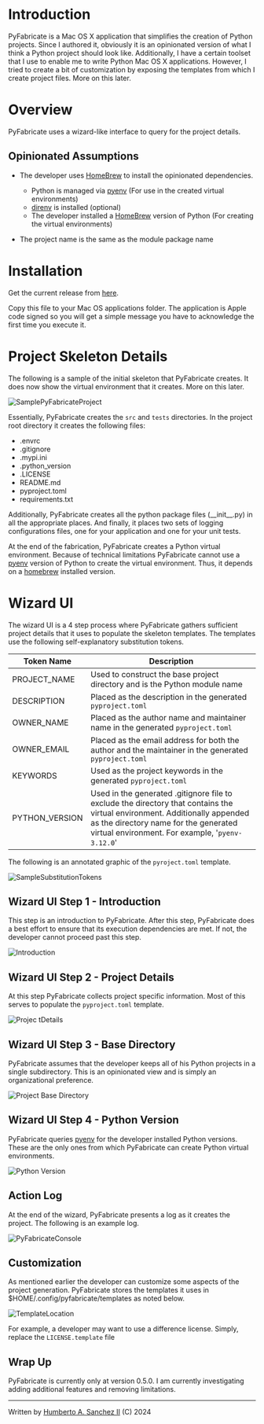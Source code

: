 

# Introduction

PyFabricate is a Mac OS X application that simplifies the creation of Python projects.  Since I authored it, obviously it is an opinionated 
version of what I think a Python project should look like.  Additionally, I have a certain toolset that I use to enable me to write Python 
Mac OS X applications.  However, I tried to create a bit of customization by exposing the templates from which I create project files.  More on this later.

# Overview

PyFabricate uses a wizard-like interface to query for the project details.

## Opinionated Assumptions

- The developer uses [HomeBrew](https://brew.sh) to install the opinionated dependencies.
    - Python is managed via [pyenv](https://github.com/pyenv/pyenv) (For use in the created virtual environments)
    - [direnv](https://github.com/direnv/direnv) is installed (optional)
    - The developer installed a [HomeBrew](https://brew.sh) version of Python (For creating the virtual environments)

- The project name is the same as the module package name

# Installation

Get the current release from [here](https://github.com/hasii2011/pyfabricate/releases).

Copy this file to your Mac OS applications folder.  The application is Apple code signed so you will get a simple message you have to  acknowledge the first time you execute it.

# Project Skeleton Details

The following is a sample of the initial skeleton that PyFabricate creates.  It does now show the virtual environment that it 
creates.  More on this later.

![SamplePyFabricateProject](./SamplePyFabricateProject.png)

Essentially, PyFabricate creates  the `src` and `tests` directories.   In the project root directory it creates the following files:

* .envrc
* .gitignore
* .mypi.ini
* .python_version
* .LICENSE
* README.md
* pyproject.toml
* requirements.txt

Additionally, PyFabricate creates all the python package files (\_\_init\__.py) in all the appropriate places.  And finally, it places two sets of logging configurations files, one for your application and one for your unit tests. 

At the end of the fabrication, PyFabricate creates a Python virtual environment. Because of technical limitations PyFabricate cannot use a [pyenv](https://github.com/pyenv/pyenv) version of Python to create the virtual environment.  Thus, it depends on a [homebrew](https://brew.sh) installed version.

# Wizard UI

The wizard UI is a 4 step process where PyFabricate gathers sufficient project details that it uses to populate the skeleton templates.  The templates use the following self-explanatory substitution tokens.

| Token Name     | Description                                                  |
| ------------- | ----------------------------------------------------------- |
| PROJECT_NAME   | Used to construct the base project directory and is the Python module name |
| DESCRIPTION    | Placed as the description in the generated `pyproject.toml`  |
| OWNER_NAME     | Placed as the author name and maintainer name in the generated `pyproject.toml` |
| OWNER_EMAIL    | Placed as the email address for both the author and the maintainer in the generated `pyproject.toml` |
| KEYWORDS       | Used as the project keywords in the generated `pyproject.toml` |
| PYTHON_VERSION | Used in the generated .gitignore file to exclude the directory that contains the virtual environment.  Additionally appended as the directory name for the generated virtual environment.  For example, '`pyenv-3.12.0`' |

The following is an annotated graphic of the `pyroject.toml` template.

![SampleSubstitutionTokens](./SampleSubstitutionTokens.png)

## Wizard UI Step 1 - Introduction

This step is an introduction to PyFabricate.  After this step, PyFabricate does a best effort to ensure that its execution dependencies are met.  If not, the developer cannot proceed past this step.

![Introduction ](./1-IntroductionStep.png)

## Wizard UI Step 2 - Project Details

At this step PyFabricate collects project specific information.   Most of this serves to populate the `pyproject.toml` template.

![Projec tDetails](./2-ProjectDetails.png)

## Wizard UI Step 3  - Base Directory

PyFabricate assumes that the developer keeps all of his Python projects in a single subdirectory.   This is an opinionated view and is simply an organizational preference.

![Project Base Directory](./3-ProjectBaseDirectory.png)

## Wizard UI Step 4 - Python Version

PyFabricate queries [pyenv](https://github.com/pyenv/pyenv) for the developer installed Python versions.  These are the only ones from which PyFabricate can create Python virtual environments.

![Python Version](./4-PythonVersion.png)

## Action Log

At the end of the wizard, PyFabricate presents a log as it creates the project.  The following is an example log.

![PyFabricateConsole](./PyFabricateConsole.png)

## Customization

As mentioned earlier the developer can customize some aspects of the project generation. PyFabricate stores the templates it uses in $HOME/.config/pyfabricate/templates as noted below.

![TemplateLocation](./TemplateLocation.png)

For example, a developer may want to use a difference license.  Simply, replace the `LICENSE.template` file

## Wrap Up

PyFabricate is currently only at version 0.5.0.  I am currently investigating adding additional features and removing limitations.

___
Written by <a href="mailto:email@humberto.a.sanchez.ii@gmail.com?subject=Hello Humberto">Humberto A. Sanchez II</a>  (C) 2024